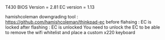 T430 BIOS 
Version = 2.81
EC version = 1.13

hamishcoleman downgrading tool : https://github.com/hamishcoleman/thinkpad-ec
before flahsing : EC is locked
after flashing : EC is unlocked
You need to unlock the EC to be able to remove the wifi whitelist and place a custom x220 keyboard
